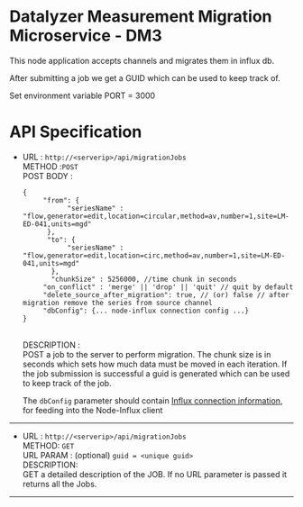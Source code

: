 # Datalyzer Measurement Migration Microservice - DM3

This node application accepts channels and migrates them in influx db.

After submitting a job we get a GUID which can be used to keep track of.

Set environment variable PORT = 3000

# API Specification
* URL : `http://<serverip>/api/migrationJobs` <br />
  METHOD :`POST` <br />
  POST BODY : <br />
  ```
  {
	   "from": {
		     "seriesName" : "flow,generator=edit,location=circular,method=av,number=1,site=LM-ED-041,units=mgd"
	    },
	    "to": {
		     "seriesName" : "flow,generator=edit,location=circ,method=av,number=1,site=LM-ED-041,units=mgd"
	     },
	     "chunkSize" : 5256000, //time chunk in seconds
       "on_conflict" : 'merge' || 'drop' || 'quit' // quit by default
       "delete_source_after_migration": true, // (or) false // after migration remove the series from source channel
       "dbConfig": {... node-influx connection config ...}
  }
  ```
  <br />
  DESCRIPTION : <br />
    POST a job to the server to perform migration. The chunk size is in seconds which sets how much data must be moved in each iteration. If the job submission is successful a guid is generated which can be used to keep track of the job.

    The `dbConfig` parameter should contain [Influx connection information](https://node-influx.github.io/typedef/index.html#static-typedef-ISingleHostConfig), for feeding into the Node-Influx client

<hr />

* URL : `http://<serverip>/api/migrationJobs` <br />
  METHOD: `GET` <br />
  URL PARAM : (optional) `guid = <unique guid>` <br />
  DESCRIPTION: <br />
    GET a detailed description of the JOB. If no URL parameter is passed it returns all the Jobs.

<hr />
